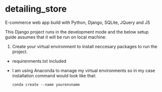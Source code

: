 # detailing_store
E-commerce web app build with Python, Django, SQLite, JQuery and JS

This Django project runs in the development mode and the below setup guide assumes that it will be run on local machine:

1. Create your virtual environment to install neccesary packages to run the project.
  - requirenments.txt included
  - I am using Anaconda to manage my virtual environments so in my case installation command would look like that:
  
    `conda create --name yourenvname`
